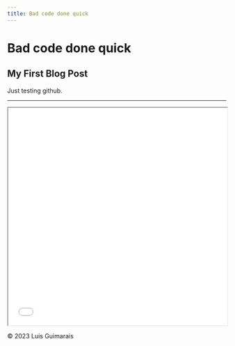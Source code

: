 ```yaml
---
title: Bad code done quick
---
```


<head>
  <link rel="stylesheet" type="text/css" href="style.css">
</head>

# Bad code done quick

## My First Blog Post

Just testing github.

---

<iframe src="./figures/tooltip1.html" height="500px" width="100%"></iframe>

© 2023 Luis Guimarais
